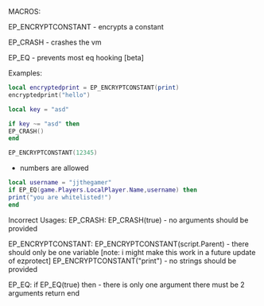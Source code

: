 MACROS:

EP_ENCRYPTCONSTANT - encrypts a constant

EP_CRASH - crashes the vm

EP_EQ - prevents most eq hooking [beta]

Examples:
```lua
local encryptedprint = EP_ENCRYPTCONSTANT(print)
encryptedprint("hello")
```

```lua
local key = "asd"

if key ~= "asd" then
EP_CRASH()
end
```

```lua 
EP_ENCRYPTCONSTANT(12345) 
```
- numbers are allowed

```lua
local username = "jjthegamer"
if EP_EQ(game.Players.LocalPlayer.Name,username) then
print("you are whitelisted!")
end
```

Incorrect Usages:
EP_CRASH:
EP_CRASH(true) - no arguments should be provided

EP_ENCRYPTCONSTANT:
EP_ENCRYPTCONSTANT(script.Parent) - there should only be one variable [note: i might make this work in a future update of ezprotect]
EP_ENCRYPTCONSTANT("print") - no strings should be provided

EP_EQ:
if EP_EQ(true) then - there is only one argument there must be 2 arguments
return
end
